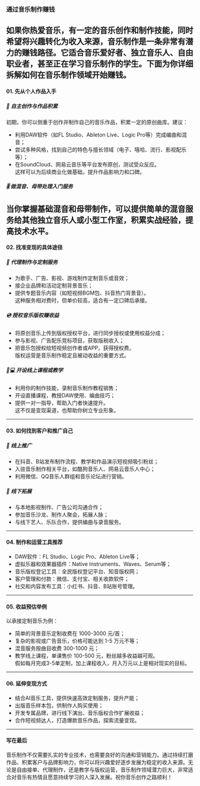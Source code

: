 ### 通过音乐制作赚钱  
如果你热爱音乐，有一定的音乐创作和制作技能，同时希望将兴趣转化为收入来源，音乐制作是一条非常有潜力的赚钱路径。它适合音乐爱好者、独立音乐人、自由职业者，甚至正在学习音乐制作的学生。下面为你详细拆解如何在音乐制作领域开始赚钱。  
---  
#### 01. 先从个人作品入手  
##### 🎵 自主创作与作品积累  
初期，你可以侧重于创作并制作自己的音乐作品，积累一定的原创曲库。建议：  
* 利用DAW软件（如FL Studio、Ableton Live、Logic Pro等）完成编曲和混音；  
* 尝试多种风格，找到自己的特色与擅长领域（电子、嘻哈、流行、影视配乐等）；  
* 在SoundCloud、网易云音乐等平台发布原创，测试受众反应。  
这样可以为后续商业化做基础，提升作品影响力和口碑。  
##### 🎚️ 做混音、母带处理入门服务  
当你掌握基础混音和母带制作，可以提供简单的混音服务给其他独立音乐人或小型工作室，积累实战经验，提高技术水平。  
---  
#### 02. 找准变现的具体途径  
##### 🎼 代理制作与定制服务  
* 为歌手、广告、影视、游戏制作定制音乐或音效；  
* 接企业品牌和活动定制背景音乐；  
* 提供专题音乐内容（如短视频BGM包、抖音热门背景音）。  
这种服务相对费时，但单价较高，适合有一定口碑后承接。  
##### 💿 授权音乐版权赚收益  
* 将原创音乐上传到版权授权平台，进行同步授权或使用权益分成；  
* 参与影视、广告配乐竞标项目，获取版税收入；  
* 把音乐包授权给短视频创作者或APP，获得授权费。  
版权运营是音乐制作稳定且被动收益的重要方式。  
##### 👩💻 开设线上课程或教学  
* 利用你的制作技能，录制音乐制作教程销售；  
* 开设直播课程，教授DAW使用、编曲技巧；  
* 提供一对一指导，帮助入门者快速提升。  
这不仅是变现渠道，也帮助你树立专业形象。  
---  
#### 03. 如何找到客户和推广自己  
##### 📱 线上推广  
* 在抖音、B站发布制作流程、教学和作品演示短视频吸引粉丝；  
* 入驻音乐制作相关平台，如酷狗音乐人、网易云音乐人中心；  
* 利用微信、QQ音乐人群组和音乐论坛进行营销。  
##### 🏢 线下拓展  
* 与本地影视制作、广告公司沟通合作；  
* 参加音乐沙龙、制作人聚会，拓展人脉；  
* 与线下艺人、乐队合作，提供编曲与录音服务。  
---  
#### 04. 制作和运营工具推荐  
* DAW软件：FL Studio、Logic Pro、Ableton Live等；  
* 虚拟乐器和效果器插件：Native Instruments、Waves、Serum等；  
* 音乐版权登记工具：全民版权登记平台、知音版权网；  
* 客户管理和付款：微信、支付宝、相关收款软件；  
* 社交和内容发布工具：小红书、抖音、B站账号管理。  
---  
#### 05. 收益预估举例  
以承接定制音乐为例：  
* 简单的背景音乐定制收费在 1000-3000 元/首；  
* 复杂的影视或广告音乐，价格可能达到 1-5 万元不等；  
* 混音服务按曲目收费 300-1000 元；  
* 教学线上课程，单课售价 100-500 元，粉丝越多收益越可观。  
假如每月完成3-5单定制，加上课程收入，月入万元以上是相对现实的目标。  
---  
#### 06. 延伸变现方式  
* 结合AI音乐工具，提供快速高效定制服务，提升产能；  
* 出版音乐样本包，供制作人购买使用；  
* 开发专属品牌，进行线下演出、音乐版权合作扩展收益；  
* 合作短视频达人，打造爆款音乐作品，探索流量变现。  
---  
#### 写在最后  
音乐制作不仅需要扎实的专业技术，也需要良好的沟通和营销能力。通过持续打磨作品、积累客户与品牌影响力，你可以将兴趣爱好逐步发展为稳定的收入来源。无论是自由接单、代理制作，还是教学与版权运营，音乐制作领域潜力巨大，非常适合对音乐有热情且愿意持续学习的人深入发展。祝你音乐创作之路顺利！